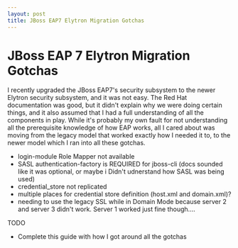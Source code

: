 ```yaml
---
layout: post
title: JBoss EAP7 Elytron Migration Gotchas
---
```


# JBoss EAP 7 Elytron Migration Gotchas

I recently upgraded the JBoss EAP7's security subsystem to the newer Elytron security subsystem, and it was not easy.  The Red Hat documentation was good, but it didn't explain why we were doing certain things, and it also assumed that I had a full understanding of all the components in play.  While it's probably my own fault for not understanding all the prerequisite knowledge of how EAP works, all I cared about was moving from the legacy model that worked exactly how I needed it to, to the newer model which I ran into all these gotchas.


- login-module Role Mapper not available
- SASL authentication-factory is REQUIRED for jboss-cli (docs sounded like it was optional, or maybe i Didn't udnerstand how SASL was being used)
- credential_store not replicated
- multiple places for credential store definition (host.xml and domain.xml)?
- needing to use the legacy SSL while in Domain Mode because server 2 and server 3 didn't work.  Server 1 worked just fine though....


TODO
- Complete this guide with how I got around all the gotchas
